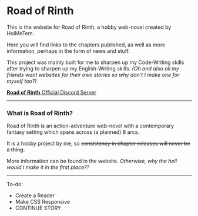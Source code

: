 # Road of Rinth

This is the website for Road of Rinth, a hobby web-novel created by HoiMeTem.

Here you will find links to the chapters published, as well as more information, perhaps in the form of news and stuff.

This project was mainly built for me to sharpen up my Code-Writing skills after trying to sharpen up my English-Writing skills. _(Oh and also all my friends want websites for their own stories so why don't I make one for myself too?)_

[**Road of Rinth** Official Discord Server](https://discord.gg/nmRwus6g9S)

---

### What is Road of Rinth?

Road of Rinth is an action-adventure web-novel with a contemporary fantasy setting which spans across (a planned) 8 arcs.

It is a hobby project by me, so ~~consistency in chapter releases will never be a thing.~~

More information can be found in the website. _Otherwise, why the hell would I make it in the first place??_

---

To-do:

- Create a Reader
- Make CSS Responsive
- CONTINUE STORY
